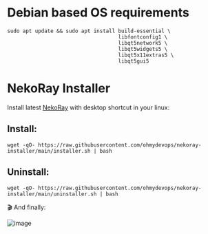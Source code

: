 # Debian based OS requirements

```shell
sudo apt update && sudo apt install build-essential \
                                    libfontconfig1 \
                                    libqt5network5 \
                                    libqt5widgets5 \
                                    libqt5x11extras5 \
                                    libqt5gui5
```

# NekoRay Installer

Install latest [NekoRay](https://github.com/Mahdi-zarei/nekoray) with desktop shortcut in your linux:

## Install:
```shell
wget -qO- https://raw.githubusercontent.com/ohmydevops/nekoray-installer/main/installer.sh | bash
```


## Uninstall:
```shell
wget -qO- https://raw.githubusercontent.com/ohmydevops/nekoray-installer/main/uninstaller.sh | bash
```


🎬 And finally:

![image](https://user-images.githubusercontent.com/21690865/210084763-160d2370-52f3-4791-b444-2181ece3341a.png)
